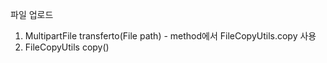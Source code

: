 파일 업로드
1. MultipartFile transferto(File path) - method에서 FileCopyUtils.copy 사용
2. FileCopyUtils copy()
